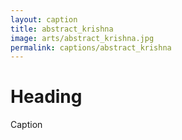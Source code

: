 ```yaml
---
layout: caption
title: abstract_krishna
image: arts/abstract_krishna.jpg
permalink: captions/abstract_krishna
---
```

# Heading
Caption

